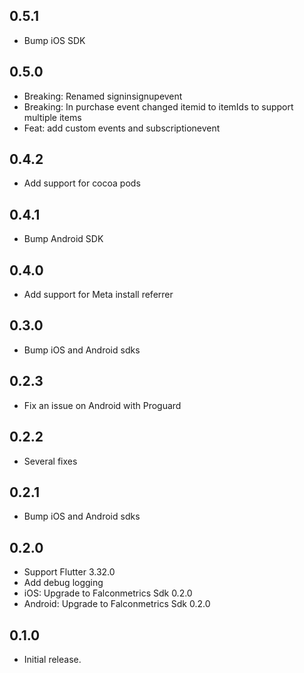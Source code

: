 ## 0.5.1
* Bump iOS SDK

## 0.5.0
* Breaking: Renamed signinsignupevent
* Breaking: In purchase event changed itemid to itemIds to support multiple items
* Feat: add custom events and subscriptionevent

## 0.4.2
* Add support for cocoa pods

## 0.4.1
* Bump Android SDK

## 0.4.0
* Add support for Meta install referrer

## 0.3.0
* Bump iOS and Android sdks

## 0.2.3
* Fix an issue on Android with Proguard

## 0.2.2
* Several fixes

## 0.2.1
* Bump iOS and Android sdks

## 0.2.0

* Support Flutter 3.32.0
* Add debug logging
* iOS: Upgrade to Falconmetrics Sdk 0.2.0
* Android: Upgrade to Falconmetrics Sdk 0.2.0


## 0.1.0

* Initial release.
